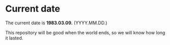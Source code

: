 # Current date

The current date is **1983.03.09.** (YYYY.MM.DD.)

This repository will be good when the world ends, so we will know how long it lasted.